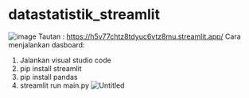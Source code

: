 # datastatistik_streamlit
![image](https://github.com/abiedrabbani/AnalisisData/assets/100586161/563b3399-9185-4cbf-853a-dcc8510d2f9a)
Tautan : https://h5v77chtz8tdyuc6vtz8mu.streamlit.app/
Cara menjalankan dasboard:
1. Jalankan visual studio code
2. pip install streamlit
3. pip install pandas 
4. streamlit run main.py
![Untitled](https://github.com/abiedrabbani/AnalisisData/assets/100586161/6aaf5f48-a57a-4fde-9150-dbaccaaffed2)

